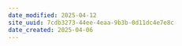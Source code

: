 ```yaml
---
date_modified: 2025-04-12
site_uuid: 7cdb3273-44ee-4eaa-9b3b-0d11dc4e7e8c
date_created: 2025-04-06
---
```


